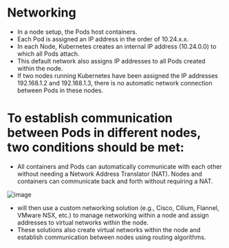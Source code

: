 # Networking 

- In a node setup, the Pods host containers.
- Each Pod is assigned an IP address in the order of 10.24.x.x.
- In each Node, Kubernetes creates an internal IP address (10.24.0.0) to which all Pods attach.
- This default network also assigns IP addresses to all Pods created within the node.
- If two nodes running Kubernetes have been assigned the IP addresses 192.168.1.2 and 192.168.1.3, there is no automatic network 
   connection between Pods in these nodes.

# To establish communication between Pods in different nodes, two conditions should be met:

- All containers and Pods can automatically communicate with each other without needing a Network Address Translator (NAT).
Nodes and containers can communicate back and forth without requiring a NAT.


![image](https://github.com/Bhavana851/Kubernetes-Practice/assets/153347669/696f08d3-dd30-46ab-aeb5-4f5b227320d9)

- will then use a custom networking solution (e.g., Cisco, Cilium, Flannel, VMware NSX, etc.) to manage networking within a node and assign addresses to virtual networks within the node.
-  These solutions also create virtual networks within the node and establish communication between nodes using routing algorithms.







